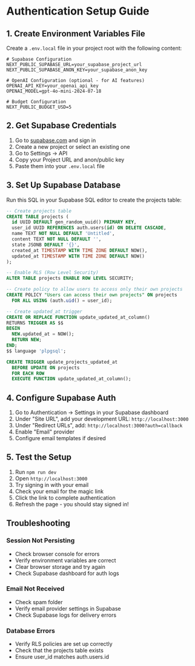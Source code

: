 # Authentication Setup Guide

## 1. Create Environment Variables File

Create a `.env.local` file in your project root with the following content:

```env
# Supabase Configuration
NEXT_PUBLIC_SUPABASE_URL=your_supabase_project_url
NEXT_PUBLIC_SUPABASE_ANON_KEY=your_supabase_anon_key

# OpenAI Configuration (optional - for AI features)
OPENAI_API_KEY=your_openai_api_key
OPENAI_MODEL=gpt-4o-mini-2024-07-18

# Budget Configuration
NEXT_PUBLIC_BUDGET_USD=5
```

## 2. Get Supabase Credentials

1. Go to [supabase.com](https://supabase.com) and sign in
2. Create a new project or select an existing one
3. Go to Settings → API
4. Copy your Project URL and anon/public key
5. Paste them into your `.env.local` file

## 3. Set Up Supabase Database

Run this SQL in your Supabase SQL editor to create the projects table:

```sql
-- Create projects table
CREATE TABLE projects (
  id UUID DEFAULT gen_random_uuid() PRIMARY KEY,
  user_id UUID REFERENCES auth.users(id) ON DELETE CASCADE,
  name TEXT NOT NULL DEFAULT 'Untitled',
  content TEXT NOT NULL DEFAULT '',
  state JSONB DEFAULT '{}',
  created_at TIMESTAMP WITH TIME ZONE DEFAULT NOW(),
  updated_at TIMESTAMP WITH TIME ZONE DEFAULT NOW()
);

-- Enable RLS (Row Level Security)
ALTER TABLE projects ENABLE ROW LEVEL SECURITY;

-- Create policy to allow users to access only their own projects
CREATE POLICY "Users can access their own projects" ON projects
  FOR ALL USING (auth.uid() = user_id);

-- Create updated_at trigger
CREATE OR REPLACE FUNCTION update_updated_at_column()
RETURNS TRIGGER AS $$
BEGIN
  NEW.updated_at = NOW();
  RETURN NEW;
END;
$$ language 'plpgsql';

CREATE TRIGGER update_projects_updated_at
  BEFORE UPDATE ON projects
  FOR EACH ROW
  EXECUTE FUNCTION update_updated_at_column();
```

## 4. Configure Supabase Auth

1. Go to Authentication → Settings in your Supabase dashboard
2. Under "Site URL", add your development URL: `http://localhost:3000`
3. Under "Redirect URLs", add: `http://localhost:3000?auth=callback`
4. Enable "Email" provider
5. Configure email templates if desired

## 5. Test the Setup

1. Run `npm run dev`
2. Open `http://localhost:3000`
3. Try signing in with your email
4. Check your email for the magic link
5. Click the link to complete authentication
6. Refresh the page - you should stay signed in!

## Troubleshooting

### Session Not Persisting
- Check browser console for errors
- Verify environment variables are correct
- Clear browser storage and try again
- Check Supabase dashboard for auth logs

### Email Not Received
- Check spam folder
- Verify email provider settings in Supabase
- Check Supabase logs for delivery errors

### Database Errors
- Verify RLS policies are set up correctly
- Check that the projects table exists
- Ensure user_id matches auth.users.id
